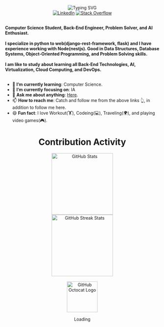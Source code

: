 <div>
    <div align=center>
         <img src="https://readme-typing-svg.herokuapp.com?font=Fira+Code&pause=1000&center=true&width=435&lines=Hi+there+I'm+Gabriel;Back-End+Developer;+AI+enthusiast;Computer+Science+Student" alt="Typing SVG" />
    </div>
    <div align=center>
        <a href="https://www.linkedin.com/in/gabriel-rodrigues-28a06318a/"><img src="https://img.shields.io/badge/Linkedin-0077b5?style=flat&logo=linkedin" alt="LinkedIn" /></a>
        <a href="https://stackoverflow.com/users/16130054/gabriel-mouta"><img src="https://img.shields.io/badge/Stack Overflow-f48024?style=flat&logo=stackoverflow&logoColor=white" alt="Stack Overflow" /></a>
    </div>
    <div align=left>
        <br>
        <p>
            <strong>
                Computer Science Student, Back-End Engineer, Problem Solver, and AI Enthusiast.<br><br>
                I specialize in python to web(django-rest-framework, flask) and I have experience working with Node(nestjs). Good in Data Structures, Database Systems, Object-Oriented Programming, and Problem Solving skills.<br><br>
                I am like to study about learning all Back-End Technologies, AI, Virtualization, Cloud Computing, and DevOps.<br><br>
            </strong>
        </p>
        <ul>
            <li>🌱 <b>I’m currently learning</b>: Computer Science.</li>
            <li>🎯 <b>I’m currently focusing on</b>: IA</li>
            <li>💬 <b>Ask me about anything</b>: <a href="https://github.com/RodriguesGabrielTi/RodriguesGabrielTi/issues">Here</a>.</li>
            <li>📫 <b>How to reach me</b>: Catch and follow me from the above links 👆, in addition to follow me here.</li>
            <li>😄 <b>Fun fact</b>: I love Workout(🏋️), Codeing(💻), Traveling(🌍), and playing video games(🎮).</li>
        </ul>
    </div>
    <div align=center>
        <h1>Contribution Activity</h1>
        <img src="https://github-readme-stats.vercel.app/api?username=RodriguesGabrielTi&title_color=6FDA44&text_color=FFFFFF&show_icons=true&icon_color=6FDA44&include_all_commits=true&count_private=true&theme=dark" alt="GitHub Stats" height="200" />
        <br>
        <!--
        <img src="https://github-readme-stats.vercel.app/api/top-langs?username=ahmedfathydev&layout=compact&title_color=6FDA44&text_color=FFFFFF&theme=dark" alt="GitHub Most Used Languages" height="200" />
        <br>
        -->
        <img src="https://github-readme-streak-stats.herokuapp.com/?user=RodriguesGabrielTi&theme=dark&date_format=j%20M%5B%20Y%5D&currStreakLabel=6FDA44&fire=6FDA44&ring=6FDA44" alt="GitHub Streak Stats" height="200" />
        <br>
        <br>
    </div>
    <div align=center>
        <img src="https://blog.bsource.com.br/assets/img/Tutorial.gif" alt="GitHub Octocat Logo" height="100">
        <p>Loading</p>
    </div>
</div>
